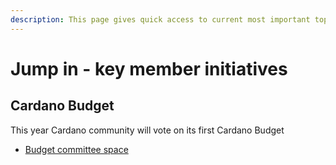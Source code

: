 ```yaml
---
description: This page gives quick access to current most important topics
---
```


# Jump in - key member initiatives

## Cardano Budget

This year Cardano community will vote on its first Cardano Budget

* [Budget committee space](https://budgetcommittee.docs.intersectmbo.org/)

